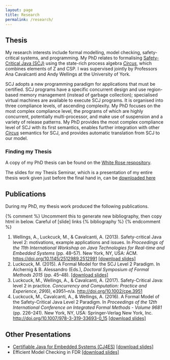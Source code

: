 ```yaml
---
layout: page
title: Research
permalink: /research/
---
```



## Thesis

My research interests include formal modelling, model checking, safety-critical systems, and programming. My PhD relates to formalising [Safety-Critical Java (SCJ)](https://www.jcp.org/en/jsr/detail?id=302) using the state-rich process algebra [_Circus_](https://www.cs.york.ac.uk/circus/), which combines elements of Z and CSP. I was supervised jointly by Professors Ana Cavalcanti and Andy Wellings at the University of York.

SCJ adopts a new programming paradigm for applications that must be certified. SCJ programs have a specific concurrent design and use region-based memory management (instead of garbage collection); specialised virtual machines are available to execute SCJ programs. It is organised into three compliance levels, of ascending complexity. My PhD focuses on the most complex compliance level, the programs of which are highly concurrent, potentially multi-processor, and make use of suspension and a variety of release patterns. My PhD provides the most complex compliance level of SCJ with its first semantics, enables further integration with other [_Circus_](https://www.cs.york.ac.uk/circus/) semantics for SCJ, and provides automatic translation from SCJ to our model.

### Finding my Thesis

A copy of my PhD thesis can be found on the [White Rose respository](http://etheses.whiterose.ac.uk/17307/).

The slides for my Thesis Seminar, which is a presentation of my entire thesis work given just before the final hand in, can be <a href="/files/presentations/MLuckcuck_thesisSeminar.pdf" download >downloaded here</a>

## Publications

During my PhD, my thesis work produced the following publications.

{% comment %}
Uncomment this to generate new bibliography, then copy html in below. Careful of [slide] links
{% bibliography %}
{% endcomment %}

<ol class="bibliography"><li><span id="Wellings2013">Wellings, A., Luckcuck, M., &amp; Cavalcanti, A. (2013). Safety-critical Java level 2: motivations, example applications and issues. In <i>Proceedings of the 11th International Workshop on Java Technologies for Real-time and Embedded Systems</i> (pp. 48–57). New York, NY, USA: ACM. <a href="https://doi.org/10.1145/2512989.2512991">https://doi.org/10.1145/2512989.2512991</a> <a href="/files/presentations/jtres2013_usesofscjlevel2.pdf" download >[download slides]</a> </span></li>

<li><span id="Luckcuck2015-ua">Luckcuck, M. (2015). A Formal Model for the SCJ Level 2 Paradigm. In Aichernig &amp; B. Alessandro (Eds.), <i>Doctoral Symposium of Formal Methods 2015</i> (pp. 45–48). <a href="/files/presentations/dsfm2015_formalModelForSCJL2.pdf" download > [download slides]</a> </span></li>

<li><span id="Luckcuck2016-hp">Luckcuck, M., Wellings, A., &amp; Cavalcanti, A. (2017). Safety-Critical Java: level 2 in practice. <i>Concurrency and Computation: Practice and Experience</i>, <i>29</i>(6), e3951–n/a. <a href="https://doi.org/10.1002/cpe.3951">http://doi.org/10.1002/cpe.3951</a>  </span></li>

<li><span id="Luckcuck2016-om">Luckcuck, M., Cavalcanti, A., &amp; Wellings, A. (2016). A Formal Model of the Safety-Critical Java Level 2 Paradigm. In <i>Proceedings of the 12th International Conference on Integrated Formal Methods - Volume 9681</i> (pp. 226–241). New York, NY, USA: Springer-Verlag New York, Inc. <a href="https://doi.org/10.1007/978-3-319-33693-0_15">http://doi.org/10.1007/978-3-319-33693-0_15</a> <a href="/files/presentations/ifm2016_formalModelForTheScjL2Paradigm.pdf" download >[download slides]</a> </span></li></ol>


## Other Presentations

+ [Certifiable Java for Embedded Systems (CJ4ES)](http://cj4es.imm.dtu.dk/) <a href="/files/presentations/CJ4ES_modellingSscjL2InCircus.pdf" download > [download slides]</a>
+ Efficient Model Checking in FDR <a href="/files/presentations/efficientModelChecking.pdf" download > [download slides]</a>
